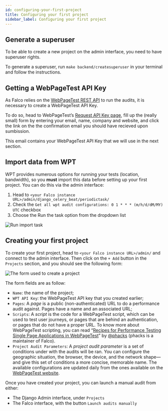 ```yaml
---
id: configuring-your-first-project
title: Configuring your first project
sidebar_label: Configuring your first project
---
```


## Generate a superuser
To be able to create a new project on the admin interface, you need to have superuser rights.

To generate a superuser, run `make backend/createsuperuser` in your terminal and follow the instructions.

## Getting a WebPageTest API Key

As Falco relies on the [WebPageTest REST API](https://sites.google.com/a/webpagetest.org/docs/advanced-features/webpagetest-restful-apis) to run the audits, it is necessary to create a WebPageTest API Key.

To do so, head to WebPageTest’s [Request API Key page](https://www.webpagetest.org/getkey.php), fill up the (really small) form by entering your email, name, company and website, and click the link on the the confirmation email you should have recieved upon sumbission.

This email contains your WebPageTest API Key that we will use in the next section.

## Import data from WPT

WPT provides numerous options for running your tests (location, bandwidth), so you **must** import this data before setting up your first project. You can do this via the admin interface:

1. Head to `<your Falco instance URL>/admin/django_celery_beat/periodictask/`
1. Check the `Get all wpt audit configurations: 0 1 * * * (m/h/d/dM/MY) UTC` checkbox
1. Choose the Run the task option from the dropdown list

![Run import task](/img/wpt-update.png)

## Creating your first project

To create your first project, head to `<your Falco instance URL>/admin/` and connect to the admin interface. Then click on the `+ Add` button in the `Projects` section, and you should see the following form:

![The form used to create a project](/img/create-project.png)

The form fields are as follow:

- `Name`: the name of the project;
- `WPT API Key`: the WebPageTest API key that you created earlier;
- `Pages`: A _page_ is a public (non-authenticated) URL to do a performance audit against. Pages have a name and an associated URL;
- `Scripts`: A _script_ is the code for a WebPageTest script, which can be used to test user journeys, or pages that are behind an authentication, or pages that do not have a proper URL. To know more about WebPageTest scripting, you can read “[Recipes for Performance Testing Single Page Applications in WebPageTest](https://css-tricks.com/recipes-for-performance-testing-single-page-applications-in-webpagetest/)” by [@phacks](https://twitter.com/phacks) (phacks is a maintainer of Falco).
- `Project Audit Parameters`: A _project audit parameter_ is a set of conditions under with the audits will be ran. You can configure the geographic situation, the browser, the device, and the network shape—and give this set of conditions a more concise, memorable name. The available configurations are updated daily from the ones available on the [WebPageTest website](https://webpagetest.org/).

Once you have created your project, you can launch a manual audit from either:

- The Django Admin interface, under `Projects`
- The Falco interface, with the button `Launch audits manually`

